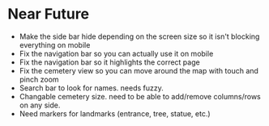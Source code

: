 # Near Future

- Make the side bar hide depending on the screen size so it isn't blocking everything on mobile
- Fix the navigation bar so you can actually use it on mobile
- Fix the navigation bar so it highlights the correct page
- Fix the cemetery view so you can move around the map with touch and pinch zoom
- Search bar to look for names. needs fuzzy.
- Changable cemetery size. need to be able to add/remove columns/rows on any side. 
- Need markers for landmarks (entrance, tree, statue, etc.)

